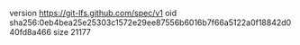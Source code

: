 version https://git-lfs.github.com/spec/v1
oid sha256:0eb4bea25e25303c1572e29ee87556b6016b7f66a5122a0f18842d040fd8a466
size 21177
